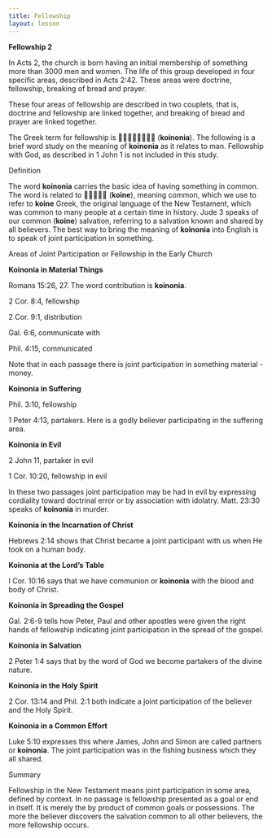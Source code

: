 ```yaml
---
title: Fellowship
layout: lesson
---
```



**Fellowship 2**

In Acts 2, the church is born having an initial membership of something
more than 3000 men and women. The life of this group developed in four
specific areas, described in Acts 2:42. These areas were doctrine,
fellowship, breaking of bread and prayer.

These four areas of fellowship are described in two couplets, that is,
doctrine and fellowship are linked together, and breaking of bread and
prayer are linked together.

The Greek term for fellowship is  (**koinonia**). The following
is a brief word study on the meaning of **koinonia** as it relates to
man. Fellowship with God, as described in 1 John 1 is not included in
this study.

Definition

The word **koinonia** carries the basic idea of having something in
common. The word is related to  (**koine**), meaning common, which
we use to refer to **koine** Greek, the original language of the New
Testament, which was common to many people at a certain time in history.
Jude 3 speaks of our common (**koine**) salvation, referring to a
salvation known and shared by all believers. The best way to bring the
meaning of **koinonia** into English is to speak of joint participation
in something.

Areas of Joint Participation or Fellowship in the Early Church

**Koinonia in Material Things**

Romans 15:26, 27. The word contribution is **koinonia**.

2 Cor. 8:4, fellowship

2 Cor. 9:1, distribution

Gal. 6:6, communicate with

Phil. 4:15, communicated

Note that in each passage there is joint participation in something
material - money.

**Koinonia in Suffering**

Phil. 3:10, fellowship

1 Peter 4:13, partakers. Here is a godly believer participating in the
suffering area.

**Koinonia in Evil**

2 John 11, partaker in evil

1 Cor. 10:20, fellowship in evil

In these two passages joint participation may be had in evil by
expressing cordiality toward doctrinal error or by association with
idolatry. Matt. 23:30 speaks of **koinonia** in murder.

**Koinonia in the Incarnation of Christ**

Hebrews 2:14 shows that Christ became a joint participant with us when
He took on a human body.

**Koinonia at the Lord’s Table**

I Cor. 10:16 says that we have communion or **koinonia** with the blood
and body of Christ.

**Koinonia in Spreading the Gospel**

Gal. 2:6-9 tells how Peter, Paul and other apostles were given the right
hands of fellowship indicating joint participation in the spread of the
gospel.

**Koinonia in Salvation**

2 Peter 1:4 says that by the word of God we become partakers of the
divine nature.

**Koinonia in the Holy Spirit**

2 Cor. 13:14 and Phil. 2:1 both indicate a joint participation of the
believer and the Holy Spirit.

**Koinonia in a Common Effort**

Luke 5:10 expresses this where James, John and Simon are called partners
or **koinonia**. The joint participation was in the fishing business
which they all shared.

Summary

Fellowship in the New Testament means joint participation in some area,
defined by context. In no passage is fellowship presented as a goal or
end in itself. It is merely the by product of common goals or
possessions. The more the believer discovers the salvation common to all
other believers, the more fellowship occurs.

